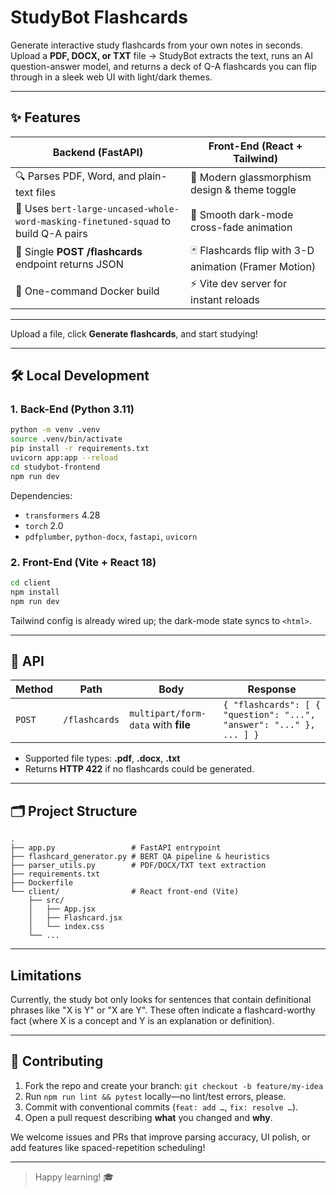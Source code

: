 # StudyBot Flashcards

Generate interactive study flashcards from your own notes in seconds.  
Upload a **PDF, DOCX, or TXT** file → StudyBot extracts the text, runs an AI question-answer model, and returns a deck of Q-A flashcards you can flip through in a sleek web UI with light/dark themes.

---

## ✨  Features

| Backend (FastAPI) | Front-End (React + Tailwind) |
| ----------------- | ---------------------------- |
| 🔍 Parses PDF, Word, and plain-text files | 🎨 Modern glassmorphism design & theme toggle |
| 🧠 Uses `bert-large-uncased-whole-word-masking-finetuned-squad` to build Q-A pairs | 🌙 Smooth dark-mode cross-fade animation |
| 🔌 Single **POST /flashcards** endpoint returns JSON | 🃏 Flashcards flip with 3-D animation (Framer Motion) |
| 🐳 One-command Docker build | ⚡️ Vite dev server for instant reloads |

---

Upload a file, click **Generate flashcards**, and start studying!

---

## 🛠️  Local Development

### 1. Back-End (Python 3.11)

```bash
python -m venv .venv
source .venv/bin/activate
pip install -r requirements.txt
uvicorn app:app --reload
cd studybot-frontend
npm run dev
```

Dependencies:

* `transformers` 4.28
* `torch` 2.0
* `pdfplumber`, `python-docx`, `fastapi`, `uvicorn`

### 2. Front-End (Vite + React 18)

```bash
cd client
npm install
npm run dev
```

Tailwind config is already wired up; the dark-mode state syncs to `<html>`.

---

## 📑  API

| Method | Path          | Body                                | Response                                                            |
| ------ | ------------- | ----------------------------------- | ------------------------------------------------------------------- |
| `POST` | `/flashcards` | `multipart/form-data` with **file** | `{ "flashcards": [ { "question": "...", "answer": "..." }, ... ] }` |

* Supported file types: **.pdf**, **.docx**, **.txt**
* Returns **HTTP 422** if no flashcards could be generated.

---

## 🗂️  Project Structure

```
.
├── app.py                 # FastAPI entrypoint
├── flashcard_generator.py # BERT QA pipeline & heuristics
├── parser_utils.py        # PDF/DOCX/TXT text extraction
├── requirements.txt
├── Dockerfile
└── client/                # React front-end (Vite)
    ├── src/
    │   ├── App.jsx
    │   ├── Flashcard.jsx
    │   └── index.css
    └── ...
```

---

## Limitations

Currently, the study bot only looks for sentences that contain definitional phrases like "X is Y" or "X are Y". These often indicate a flashcard-worthy fact (where X is a concept and Y is an explanation or definition).

---

## 🤝  Contributing

1. Fork the repo and create your branch: `git checkout -b feature/my-idea`
2. Run `npm run lint && pytest` locally—no lint/test errors, please.
3. Commit with conventional commits (`feat: add …`, `fix: resolve …`).
4. Open a pull request describing **what** you changed and **why**.

We welcome issues and PRs that improve parsing accuracy, UI polish, or add features like spaced-repetition scheduling!

---

> Happy learning! 🎓
